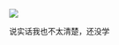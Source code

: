 ![](https://oss-cdn-main.draft.art/aiDraw/predict/output_hd/AaTA7WxaWhhKCg8IYmgHO1KzabR6TKv9-0.jpg)

说实话我也不太清楚，还没学
